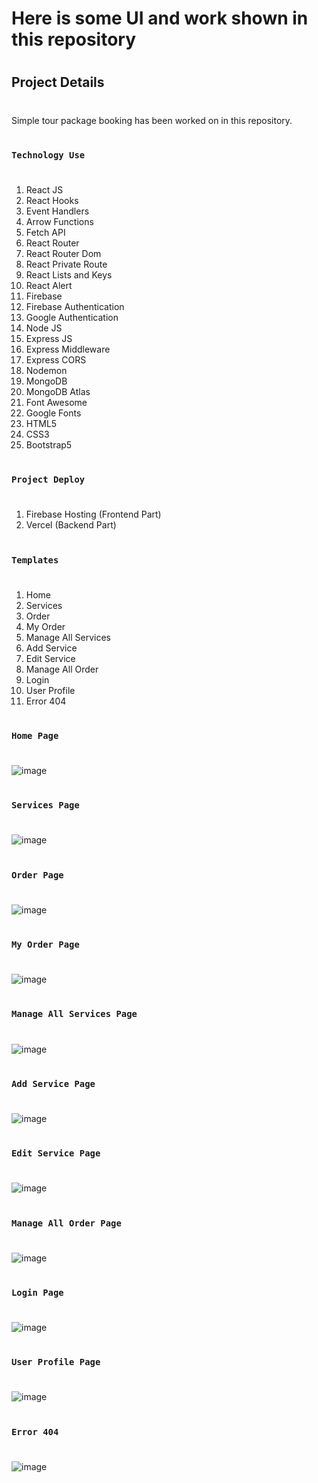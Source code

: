  # Here is some UI and work shown in this repository
#

#
## Project Details
#
Simple tour package booking has been worked on in this repository.
#
### `Technology Use`
#
1. React JS
2. React Hooks
3. Event Handlers
4. Arrow Functions
5. Fetch API
6. React Router
7. React Router Dom
8. React Private Route
9. React Lists and Keys
10. React Alert
11. Firebase
12. Firebase Authentication
13. Google Authentication
14. Node JS
15. Express JS
16. Express Middleware
17. Express CORS
18. Nodemon
19. MongoDB
20. MongoDB Atlas
21. Font Awesome
22. Google Fonts
23. HTML5
24. CSS3
25. Bootstrap5

#
### `Project Deploy`
#
1. Firebase Hosting (Frontend Part)
2. Vercel (Backend Part)
    

#
### `Templates`
#
1. Home
2. Services
3. Order
4. My Order
5. Manage All Services
6. Add Service
7. Edit Service
8. Manage All Order
9. Login
10. User Profile
11. Error 404

#
### `Home Page`
#
![image](https://github.com/DeveloperOmarFaruk/node-react-mongo-hill-tour-ui/blob/main/UI/HomePage.png)

#
### `Services Page`
#
![image](https://github.com/DeveloperOmarFaruk/node-react-mongo-hill-tour-ui/blob/main/UI/ServicesPage.png)

#
### `Order Page`
#
![image](https://github.com/DeveloperOmarFaruk/node-react-mongo-hill-tour-ui/blob/main/UI/OrderPage.png)


#
### `My Order Page`
#
![image](https://github.com/DeveloperOmarFaruk/node-react-mongo-hill-tour-ui/blob/main/UI/MyOrderPage.png)

#
### `Manage All Services Page`
#
![image](https://github.com/DeveloperOmarFaruk/node-react-mongo-hill-tour-ui/blob/main/UI/ManageAllServicesPage.png)

#
### `Add Service Page`
#
![image](https://github.com/DeveloperOmarFaruk/node-react-mongo-hill-tour-ui/blob/main/UI/AddServicesPage.png)

#
### `Edit Service Page`
#
![image](https://github.com/DeveloperOmarFaruk/node-react-mongo-hill-tour-ui/blob/main/UI/EditServicesPage.png)

#
### `Manage All Order Page`
#
![image](https://github.com/DeveloperOmarFaruk/node-react-mongo-hill-tour-ui/blob/main/UI/ManageAllOrderPage.png)

#
### `Login Page`
#
![image](https://github.com/DeveloperOmarFaruk/node-react-mongo-hill-tour-ui/blob/main/UI/LoginPage.png)

#
### `User Profile Page`
#
![image](https://github.com/DeveloperOmarFaruk/node-react-mongo-hill-tour-ui/blob/main/UI/UserProfilePage.png)

#
### `Error 404`
#
![image](https://github.com/DeveloperOmarFaruk/node-react-mongo-hill-tour-ui/blob/main/UI/ErrorPage.png)

#
